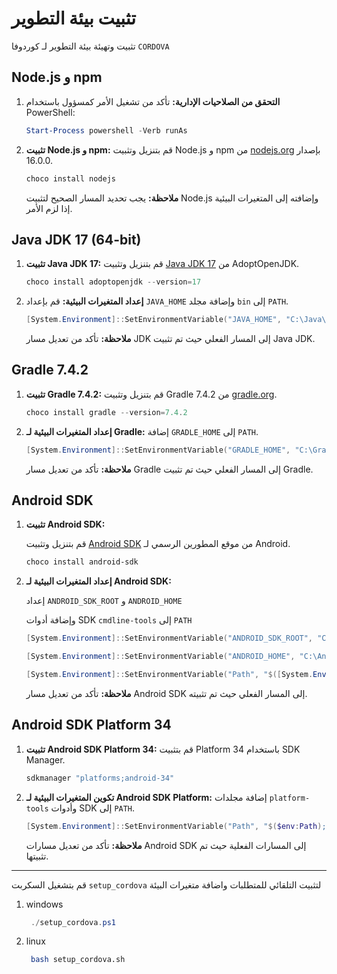 
# تثبيت بيئة التطوير

تثبيت وتهيئة بيئة التطوير لـ كوردوفا `CORDOVA`

## Node.js و npm

1. **التحقق من الصلاحيات الإدارية:**
   تأكد من تشغيل الأمر كمسؤول باستخدام PowerShell:

   ```powershell
   Start-Process powershell -Verb runAs
   ```

2. **تثبيت Node.js و npm:**
   قم بتنزيل وتثبيت Node.js و npm من [nodejs.org](https://nodejs.org/dist/v16.0.0/node-v16.0.0-x64.msi) بإصدار 16.0.0.

   ```powershell
   choco install nodejs
   ```

   **ملاحظة:** يجب تحديد المسار الصحيح لتثبيت Node.js وإضافته إلى المتغيرات البيئية إذا لزم الأمر.

## Java JDK 17 (64-bit)

1. **تثبيت Java JDK 17:**
   قم بتنزيل وتثبيت [Java JDK 17](https://github.com/AdoptOpenJDK/openjdk17-binaries/releases/download/jdk-2021-05-07-13-31/OpenJDK-jdk_x64_windows_hotspot_2021-05-06-23-30.zip) من AdoptOpenJDK.

   ```powershell
   choco install adoptopenjdk --version=17
   ```

2. **إعداد المتغيرات البيئية:**
   قم بإعداد `JAVA_HOME` وإضافة مجلد `bin` إلى `PATH`.

   ```powershell
   [System.Environment]::SetEnvironmentVariable("JAVA_HOME", "C:\Java\jdk-17+20", "User")
   ```

   **ملاحظة:** تأكد من تعديل مسار JDK إلى المسار الفعلي حيث تم تثبيت Java JDK.

## Gradle 7.4.2

1. **تثبيت Gradle 7.4.2:**
   قم بتنزيل وتثبيت Gradle 7.4.2 من [gradle.org](https://services.gradle.org/distributions/gradle-7.4.2-bin.zip).

   ```powershell
   choco install gradle --version=7.4.2
   ```

2. **إعداد المتغيرات البيئية لـ Gradle:**
   إضافة `GRADLE_HOME` إلى `PATH`.

   ```powershell
   [System.Environment]::SetEnvironmentVariable("GRADLE_HOME", "C:\Gradle\gradle-7.4.2", "User")
   ```

   **ملاحظة:** تأكد من تعديل مسار Gradle إلى المسار الفعلي حيث تم تثبيت Gradle.

## Android SDK

1. **تثبيت Android SDK:**

   قم بتنزيل وتثبيت [Android SDK](https://dl.google.com/android/repository/commandlinetools-win-7583922_latest.zip) من موقع المطورين الرسمي لـ Android.

   ```powershell
   choco install android-sdk
   ```

2. **إعداد المتغيرات البيئية لـ Android SDK:**

   إعداد `ANDROID_SDK_ROOT` و `ANDROID_HOME`

   وإضافة أدوات SDK `cmdline-tools` إلى `PATH`

   ```powershell
   [System.Environment]::SetEnvironmentVariable("ANDROID_SDK_ROOT", "C:\AndroidSDK", "User")
   ```

   ```powershell
   [System.Environment]::SetEnvironmentVariable("ANDROID_HOME", "C:\AndroidSDK", "User")
   ```

   ```powershell
   [System.Environment]::SetEnvironmentVariable("Path", "$([System.Environment]::GetEnvironmentVariable('Path', 'User'));C:\AndroidSDK\cmdline-tools\bin;", "User")
   ```

   **ملاحظة:** تأكد من تعديل مسار Android SDK إلى المسار الفعلي حيث تم تثبيته.

## Android SDK Platform 34

1. **تثبيت Android SDK Platform 34:**
   قم بتثبيت Platform 34 باستخدام SDK Manager.

   ```powershell
   sdkmanager "platforms;android-34"
   ```

2. **تكوين المتغيرات البيئية لـ Android SDK Platform:**
   إضافة مجلدات `platform-tools` وأدوات SDK إلى `PATH`.

   ```powershell
   [System.Environment]::SetEnvironmentVariable("Path", "$($env:Path);C:\AndroidSDK\platform-tools;", "User")
   ```

   **ملاحظة:** تأكد من تعديل مسارات Android SDK إلى المسارات الفعلية حيث تم تثبيتها.

----

قم بتشغيل السكربت `setup_cordova` لتثبيت التلقائي للمتطلبات واضافة متغيرات البيئة 

1. windows

   ```powershell
    ./setup_cordova.ps1
   ```
2. linux

   ```bash
    bash setup_cordova.sh
   ```